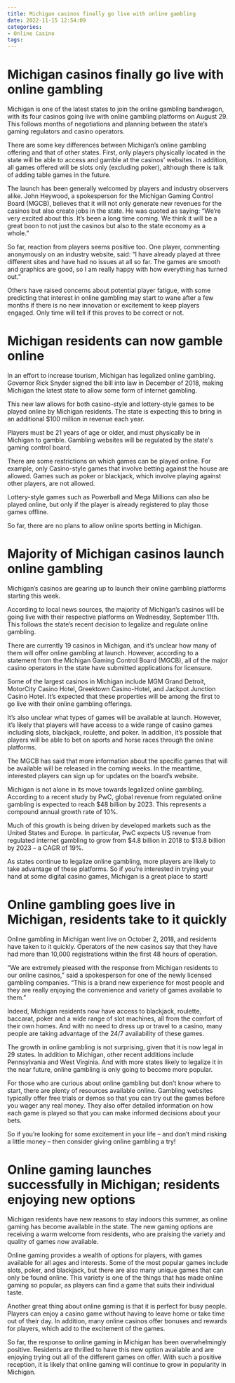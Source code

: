 ```yaml
---
title: Michigan casinos finally go live with online gambling
date: 2022-11-15 12:54:09
categories:
- Online Casino
tags:
---
```



#  Michigan casinos finally go live with online gambling

Michigan is one of the latest states to join the online gambling bandwagon, with its four casinos going live with online gambling platforms on August 29. This follows months of negotiations and planning between the state’s gaming regulators and casino operators.

There are some key differences between Michigan’s online gambling offering and that of other states. First, only players physically located in the state will be able to access and gamble at the casinos’ websites. In addition, all games offered will be slots only (excluding poker), although there is talk of adding table games in the future.

The launch has been generally welcomed by players and industry observers alike. John Heywood, a spokesperson for the Michigan Gaming Control Board (MGCB), believes that it will not only generate new revenues for the casinos but also create jobs in the state. He was quoted as saying: “We’re very excited about this. It’s been a long time coming. We think it will be a great boon to not just the casinos but also to the state economy as a whole.”

So far, reaction from players seems positive too. One player, commenting anonymously on an industry website, said: “I have already played at three different sites and have had no issues at all so far. The games are smooth and graphics are good, so I am really happy with how everything has turned out.”

Others have raised concerns about potential player fatigue, with some predicting that interest in online gambling may start to wane after a few months if there is no new innovation or excitement to keep players engaged. Only time will tell if this proves to be correct or not.

#  Michigan residents can now gamble online

In an effort to increase tourism, Michigan has legalized online gambling. Governor Rick Snyder signed the bill into law in December of 2018, making Michigan the latest state to allow some form of internet gambling.

This new law allows for both casino-style and lottery-style games to be played online by Michigan residents. The state is expecting this to bring in an additional $100 million in revenue each year.

Players must be 21 years of age or older, and must physically be in Michigan to gamble. Gambling websites will be regulated by the state's gaming control board.

There are some restrictions on which games can be played online. For example, only Casino-style games that involve betting against the house are allowed. Games such as poker or blackjack, which involve playing against other players, are not allowed.

Lottery-style games such as Powerball and Mega Millions can also be played online, but only if the player is already registered to play those games offline.

So far, there are no plans to allow online sports betting in Michigan.

#  Majority of Michigan casinos launch online gambling

Michigan’s casinos are gearing up to launch their online gambling platforms starting this week. 

According to local news sources, the majority of Michigan’s casinos will be going live with their respective platforms on Wednesday, September 11th. This follows the state’s recent decision to legalize and regulate online gambling. 

There are currently 19 casinos in Michigan, and it’s unclear how many of them will offer online gambling at launch. However, according to a statement from the Michigan Gaming Control Board (MGCB), all of the major casino operators in the state have submitted applications for licensure. 

Some of the largest casinos in Michigan include MGM Grand Detroit, MotorCity Casino Hotel, Greektown Casino-Hotel, and Jackpot Junction Casino Hotel. It’s expected that these properties will be among the first to go live with their online gambling offerings. 

It’s also unclear what types of games will be available at launch. However, it’s likely that players will have access to a wide range of casino games including slots, blackjack, roulette, and poker. In addition, it’s possible that players will be able to bet on sports and horse races through the online platforms. 

The MGCB has said that more information about the specific games that will be available will be released in the coming weeks. In the meantime, interested players can sign up for updates on the board’s website. 

Michigan is not alone in its move towards legalized online gambling. According to a recent study by PwC, global revenue from regulated online gambling is expected to reach $48 billion by 2023. This represents a compound annual growth rate of 10%. 

Much of this growth is being driven by developed markets such as the United States and Europe. In particular, PwC expects US revenue from regulated internet gambling to grow from $4.8 billion in 2018 to $13.8 billion by 2023 – a CAGR of 19%. 


As states continue to legalize online gambling, more players are likely to take advantage of these platforms. So if you’re interested in trying your hand at some digital casino games, Michigan is a great place to start!

#  Online gambling goes live in Michigan, residents take to it quickly

Online gambling in Michigan went live on October 2, 2018, and residents have taken to it quickly. Operators of the new casinos say that they have had more than 10,000 registrations within the first 48 hours of operation.

“We are extremely pleased with the response from Michigan residents to our online casinos,” said a spokesperson for one of the newly licensed gambling companies. “This is a brand new experience for most people and they are really enjoying the convenience and variety of games available to them.”

Indeed, Michigan residents now have access to blackjack, roulette, baccarat, poker and a wide range of slot machines, all from the comfort of their own homes. And with no need to dress up or travel to a casino, many people are taking advantage of the 24/7 availability of these games.

The growth in online gambling is not surprising, given that it is now legal in 29 states. In addition to Michigan, other recent additions include Pennsylvania and West Virginia. And with more states likely to legalize it in the near future, online gambling is only going to become more popular.

For those who are curious about online gambling but don’t know where to start, there are plenty of resources available online. Gambling websites typically offer free trials or demos so that you can try out the games before you wager any real money. They also offer detailed information on how each game is played so that you can make informed decisions about your bets.

So if you’re looking for some excitement in your life – and don’t mind risking a little money – then consider giving online gambling a try!

#  Online gaming launches successfully in Michigan; residents enjoying new options

Michigan residents have new reasons to stay indoors this summer, as online gaming has become available in the state. The new gaming options are receiving a warm welcome from residents, who are praising the variety and quality of games now available.

Online gaming provides a wealth of options for players, with games available for all ages and interests. Some of the most popular games include slots, poker, and blackjack, but there are also many unique games that can only be found online. This variety is one of the things that has made online gaming so popular, as players can find a game that suits their individual taste.

Another great thing about online gaming is that it is perfect for busy people. Players can enjoy a casino game without having to leave home or take time out of their day. In addition, many online casinos offer bonuses and rewards for players, which add to the excitement of the games.

So far, the response to online gaming in Michigan has been overwhelmingly positive. Residents are thrilled to have this new option available and are enjoying trying out all of the different games on offer. With such a positive reception, it is likely that online gaming will continue to grow in popularity in Michigan.